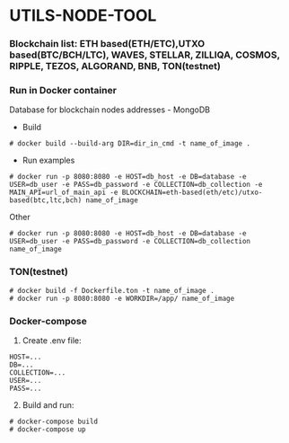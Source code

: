 # UTILS-NODE-TOOL

### Blockchain list: ETH based(ETH/ETC),UTXO based(BTC/BCH/LTC), WAVES, STELLAR, ZILLIQA, COSMOS, RIPPLE, TEZOS, ALGORAND, BNB, TON(testnet)

### Run in Docker container

Database for blockchain nodes addresses - MongoDB 
 
 - Build
```
# docker build --build-arg DIR=dir_in_cmd -t name_of_image .
```
- Run examples


```
# docker run -p 8080:8080 -e HOST=db_host -e DB=database -e USER=db_user -e PASS=db_password -e COLLECTION=db_collection -e MAIN_API=url_of_main_api -e BLOCKCHAIN=eth-based(eth/etc)/utxo-based(btc,ltc,bch) name_of_image
```
Other

```
# docker run -p 8080:8080 -e HOST=db_host -e DB=database -e USER=db_user -e PASS=db_password -e COLLECTION=db_collection name_of_image
```

### TON(testnet)

```
# docker build -f Dockerfile.ton -t name_of_image .
# docker run -p 8080:8080 -e WORKDIR=/app/ name_of_image
```

### Docker-compose
1. Create .env file:
```
HOST=...
DB=...
COLLECTION=...
USER=...
PASS=...
```
2. Build and run:
```
# docker-compose build
# docker-compose up
```
